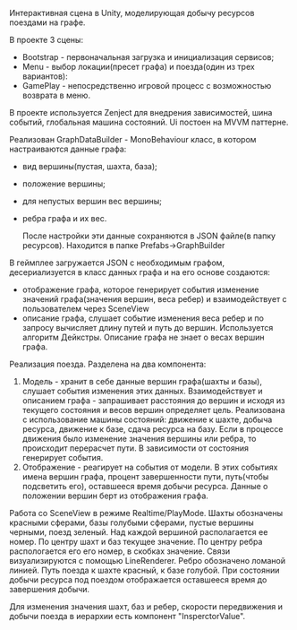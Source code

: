 Интерактивная сцена в Unity, моделирующая добычу ресурсов поездами на графе.

В проекте 3 сцены:
- Bootstrap - первоначальная загрузка и инициализация сервисов;
- Menu - выбор локации(пресет графа) и поезда(один из трех вариантов):
- GamePlay - непосредственно игровой процесс с возможностью возврата в меню.

В проекте используется Zenject для внедрения зависимостей, шина событий, глобальная машина состояний.
Ui постоен на MVVM паттерне.

Реализован GraphDataBuilder - MonoBehaviour класс, в котором настраиваются данные графа:
- вид вершины(пустая, шахта, база);
- положение вершины;
- для непустых вершин вес вершины;
- ребра графа и их вес.

  После настройки эти данные сохраняются в JSON файле(в папку ресурсов).
Находится в папке Prefabs->GraphBuilder

В геймплее загружается JSON с необходимым графом, десериализуется в класс данных графа и на его основе создаются:
- отображение графа, которое генерирует события изменение значений графа(значения вершин, веса ребер)
  и взаимодействует с пользователем через SceneView
- описание графа, слушает событие изменения веса ребер и по запросу вычисляет длину путей и путь до вершин. Используется алгоритм Дейкстры.
Описание графа не знает о весах вершин графа.

Реализация поезда.
Разделена на два компонента:
 1. Модель - хранит в себе данные вершин графа(шахты и базы), слушает события изменения этих данных.
  Взаимодействует и описанием графа - запрашивает расстояния до вершин и исходя из текущего состояния и весов вершин определяет цель.
  Реализована с использование машины состояний: движение к шахте, добыча ресурса, движение к базе, сдача ресурса на базу.
  Если в процессе движения было изменение значения вершины или ребра, то происходит перерасчет пути. 
  В зависимости от состояния генерирует события.
3. Отображение - реагирует на события от модели.
  В этих событиях имена вершин графа, процент завершенности пути, путь(чтобы подсветить его), оставшееся время добычи ресурса.
  Данные о положении вершин берт из отображения графа.

Работа со SceneView в режиме Realtime/PlayMode.
Шахты обозначены красными сферами, базы голубыми сферами, пустые вершины черными, поезд зеленый.
Над каждой вершиной располагается ее номер. По центру шахт и баз текущее значение.
По центру ребра распологается его его номер, в скобках значение.
Связи визуализируются с помощью LineRenderer. Ребро обозначено ломаной линией. Путь поезда к шахте красный, к базе голубой.
При состоянии добычи ресурса под поездом отображается оставшееся время до завершения добычи.

Для изменения значения шахт, баз и ребер, скорости передвижения и добычи поезда в иерархии есть компонент "InsperctorValue".

